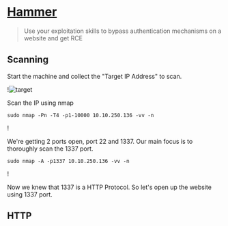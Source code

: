 # [Hammer](https://tryhackme.com/r/room/hammer)
> Use your exploitation skills to bypass authentication mechanisms on a website and get RCE

## Scanning

Start the machine and collect the "Target IP Address" to scan.

!![target](https://github.com/user-attachments/assets/4fbf364d-0821-4c10-a73d-d5901edc8fba)


Scan the IP using nmap 

```
sudo nmap -Pn -T4 -p1-10000 10.10.250.136 -vv -n
```

!

We're getting 2 ports open, port 22 and 1337. Our main focus is to thoroughly scan the 1337 port.

```
sudo nmap -A -p1337 10.10.250.136 -vv -n
```

!

Now we knew that 1337 is a HTTP Protocol. So let's open up the website using 1337 port.

## HTTP

